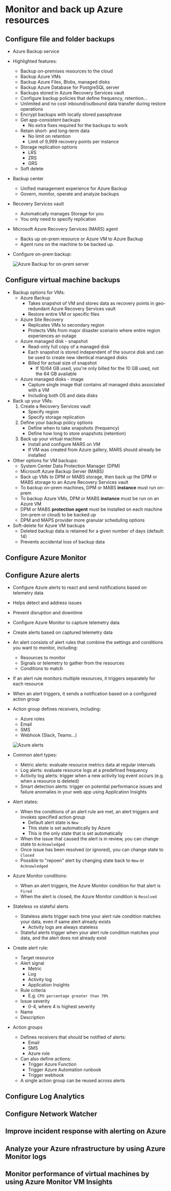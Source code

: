 # Monitor and back up Azure resources

## Configure file and folder backups

- Azure Backup service
- Highlighted features:
  - Backup on-premises resources to the cloud
  - Backup Azure VMs
  - Backup Azure Files, Blobs, managed disks
  - Backup Azure Database for PostgreSQL server
  - Backups stored in Azure Recovery Services vault
  - Configure backup policies that define frequency, retention...
  - Unlimited and no cost inbound/outbound data transfer during restore operations
  - Encrypt backups with locally stored passphrase
  - Get app-consistent backups
    - No extra fixes required for the backups to work
  - Retain short- and long-term data
    - No limit on retention
    - Limit of 9,999 recovery points per instance
  - Storage replication options
    - LRS
    - ZRS
    - GRS
  - Soft delete
- Backup center
  - Unified management experience for Azure Backup
  - Govern, monitor, operate and analyze backups
- Recovery Services vault
  - Automatically manages Storage for you
  - You only need to specify replication
- Microsoft Azure Recovery Services (MARS) agent
  - Backs up on-prem resource or Azure VM to Azure Backup
  - Agent runs on the machine to be backed up.
- Configure on-prem backup:

  ![Azure Backup for on-prem server](../img/azure-backup-on-prem.png)

## Configure virtual machine backups

- Backup options for VMs:
  - Azure Backup
    - Takes snapshot of VM and stores data as recovery points in geo-redundant Azure Recovery Services vault
    - Restore entire VM or specific files
  - Azure Site Recovery
    - Replicates VMs to secondary region
    - Protects VMs from major disaster scenario where entire region experiences an outage
  - Azure managed disk - snapshot
    - Read-only full copy of a managed disk
    - Each snapshot is stored independent of the source disk and can be used to create new identical managed disks
    - Billed for actual size of snapshot
      - If 10/64 GB used, you're only billed for the 10 GB used, not the 64 GB available
  - Azure managed disks - image
    - Capture single image that contains all managed disks associated with a VM
    - Including both OS and data disks
- Back up your VMs:
  1. Create a Recovery Services vault
      - Specify region
      - Specify storage replication
  1. Define your backup policy options
      - Define when to take snapshots (frequency)
      - Define how long to store snapshots (retention)
  1. Back up your virtual machine
      - Install and configure MARS on VM
      - If VM was created from Azure gallery, MARS should already be installed
- Other options for VM backups:
  - System Center Data Protection Manager (DPM)
  - Microsoft Azure Backup Server (MABS)
  - Back up VMs to DPM or MABS storage, then back up the DPM or MABS storage to an Azure Recovery Services vault
  - To backup on-prem machines, DPM or MABS **instance** must run on-prem
  - To backup Azure VMs, DPM or MABS **instance** must be run on an Azure VM
  - DPM or MABS **protection agent** must be installed on each machine (on-prem or cloud) to be backed up
  - DPM and MAPS provider more granular scheduling options
- Soft-delete for Azure VM backups
  - Deleted backup data is retained for a given number of days (default: 14)
  - Prevents accidental loss of backup data

## Configure Azure Monitor

## Configure Azure alerts

- Configure Azure alerts to react and send notifications based on telemetry data
- Helps detect and address issues
- Prevent disruption and downtime
- Configure Azure Monitor to capture telemetry data
- Create alerts based on captured telemetry data
- An alert consists of alert rules that combine the settings and conditions you want to monitor, including:
  - Resources to monitor
  - Signals or telemetry to gather from the resources
  - Conditions to match
- If an alert rule monitors multiple resources, it triggers separately for each resource
- When an alert triggers, it sends a notification based on a configured action group
- Action group defines receivers, including:
  - Azure roles
  - Email
  - SMS
  - Webhook (Slack, Teams...)

  ![Azure alerts](../img/azure-alerts.png)

- Common alert types:
  - Metric alerts: evaluate resource metrics data at regular intervals
  - Log alerts: evaluate resource logs at a predefined frequency
  - Activity log alerts: trigger when a new activity log event occurs (e.g. when a resource is deleted)
  - Smart detection alerts: trigger on potential performance issues and failure anomalies in your web app using Application Insights
- Alert states:
  - When the conditions of an alert rule are met, an alert triggers and invokes specified action group
    - Default alert state is `New`
    - This state is set automatically by Azure
    - This is the only state that is set automatically
  - When the issue that caused the alert is in review, you can change state to `Acknowledged`
  - Once issue has been resolved (or ignored), you can change state to `Closed`
  - Possible to "repoen" alert by changing state back to `New` or `Acknowledged`
- Azure Monitor conditions:
  - When an alert triggers, the Azure Monitor condition for that alert is `Fired`
  - When the alert is closed, the Azure Monitor condition is `Resolved`
- Stateless vs stateful alerts
  - Stateless alerts trigger each time your alert rule condition matches your data, even if same alert already exists
    - Activity logs are always stateless
  - Stateful alerts trigger when your alert rule condition matches your data, and the alert does not already exist
- Create alert rule:
  - Target resource
  - Alert signal
    - Metric
    - Log
    - Activity log
    - Application Insights
  - Rule criteria
    - E.g. `CPU percentage greater than 70%`
  - Issue severity
    - 0-4, where 4 is highest severity
  - Name
  - Description
- Action groups
  - Defines receivers that should be notified of alerts:
    - Email
    - SMS
    - Azure role
  - Can also define actions:
    - Trigger Azure Function
    - Trigger Azure Automation runbook
    - Trigger webhook
  - A single action group can be reused across alerts

## Configure Log Analytics

## Configure Network Watcher

## Improve incident response with alerting on Azure

## Analyze your Azure nfrastructure by using Azure Monitor logs

## Monitor performance of virtual machines by using Azure Monitor VM Insights
